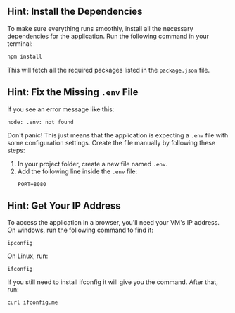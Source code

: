 ## Hint: Install the Dependencies
To make sure everything runs smoothly, install all the necessary dependencies for the application. Run the following command in your terminal:
```bash
npm install
```
This will fetch all the required packages listed in the `package.json` file.


## Hint: Fix the Missing `.env` File
If you see an error message like this:
```
node: .env: not found
```
Don't panic! This just means that the application is expecting a `.env` file with some configuration settings. Create the file manually by following these steps:

1. In your project folder, create a new file named `.env`.
2. Add the following line inside the `.env` file:
   ```
   PORT=8080
   ```



## Hint: Get Your IP Address
To access the application in a browser, you'll need your VM's IP address. On windows, run the following command to find it:
```
ipconfig
```

On Linux, run:
```
ifconfig
```

If you still need to install ifconfig it will give you the command. After that, run:
```
curl ifconfig.me 
```
